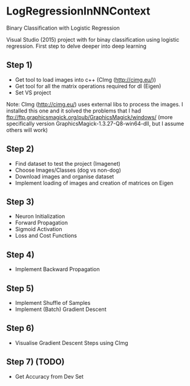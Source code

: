 # LogRegressionInNNContext
Binary Classification with Logistic Regression

Visual Studio (2015) project with for binay classification using logistic regression. First step to delve deeper into deep learning

## Step 1)
- Get tool to load images into c++ (CImg (http://cimg.eu/))
- Get tool for all the matrix operations required for dl (Eigen)
- Set VS project

Note: CImg (http://cimg.eu/) uses external libs to process the images. I installed this one and it solved the problems that I had ftp://ftp.graphicsmagick.org/pub/GraphicsMagick/windows/ (more specifically version GraphicsMagick-1.3.27-Q8-win64-dll, but I assume others will work)

## Step 2)
- Find dataset to test the project (Imagenet)
- Choose Images/Classes (dog vs non-dog)
- Download images and organise dataset
- Implement loading of images and creation of matrices on Eigen

## Step 3) 
- Neuron Initialization
- Forward Propagation
- Sigmoid Activation
- Loss and Cost Functions
	
## Step 4)
- Implement Backward Propagation

## Step 5)
- Implement Shuffle of Samples
- Implement (Batch) Gradient Descent

## Step 6) 
- Visualise Gradient Descent Steps using CImg

## Step 7) (TODO)
- Get Accuracy from Dev Set